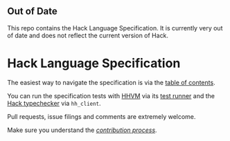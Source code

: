 ## Out of Date

This repo contains the Hack Language Specification. It is currently very out of date and does not reflect the current version of Hack.

# Hack Language Specification

The easiest way to navigate the specification is via the [table of contents](spec/00-specification-for-hack.md).

You can run the specification tests with [HHVM](https://docs.hhvm.com/hhvm/) via its [test runner](https://github.com/facebook/hhvm/blob/master/hphp/test/README.md) and the [Hack typechecker](https://docs.hhvm.com/hack/typechecker/introduction) via `hh_client`.

Pull requests, issue filings and comments are extremely welcome.

Make sure you understand the [*contribution process*](CONTRIBUTING.md).
